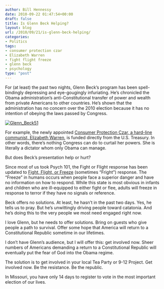 ```yaml
---
author: Bill Hennessy
date: 2010-09-22 01:47:54+00:00
draft: false
title: Is Glenn Beck Helping?
layout: blog
url: /2010/09/21/is-glenn-beck-helping/
categories:
- Politics
tags:
- consumer protection czar
- Elizabeth Warren
- fight flight freeze
- glenn beck
- psychology
type: "post"
---
```


For (at least) the past two nights, Glenn Beck’s program has been spell-bindingly depressing and eye-gougingly infuriating. He’s chronicled the Obama administration’s anti-Constitutional transfer of power and wealth from private Americans to other countries. He’s shown that the administration has no concern over the 2010 election because it has no intention of obeying the laws passed by Congress.

 

[![Glenn_Beck51](https://hennessysview.com/wp-content/uploads/2010/09/Glenn_Beck51_thumb.jpg)
](https://hennessysview.com/wp-content/uploads/2010/09/Glenn_Beck51.jpg)

 

For example, the newly appointed [Consumer Protection Czar, a hard-line communist, Elizabeth Warren](https://biggovernment.com/tfitton/2010/09/21/constitutional-government-under-assault-with-new-consumer-czar/), is funded directly from the U.S. Treasury. In other words, there’s nothing Congress can do to curtail her powers. She is literally a dictator whom only Obama can manage.

 

But does Beck’s presentation help or hurt? 

 

Since most of us took Psych 101, the Fight or Flight response has been updated to [Fight, Flight, or Freeze](https://psy.psychiatryonline.org/cgi/content/full/45/5/448#R040200267) (sometimes “Fright”) response. The “Freeze” in humans occurs when people face a superior danger and have no information on how to respond. While this state is most obvious in infants and children who are ill-equipped to either fight or flee, adults will freeze in response to terror if they have no signals or reference. 

 

Beck offers no solutions. At least, he hasn’t in the past two days. Yes, he tells us to pray. But he’s unwittingly driving people toward catatonia. And he’s doing this to the very people we most need engaged right now. 

 

I love Glenn, but he needs to offer solutions. Bring on guests who give people a path to survival. Offer some hope that America will return to a Constitutional Republic sometime in our lifetimes. 

 

I don’t have Glenn’s audience, but I will offer this: get involved now. Sheer numbers of Americans demanding a return to a Constitutional Republic will eventually put the fear of God into the Obama regime.

 

The solution is to get involved in your local Tea Party or 9-12 Project. Get involved now. Be the resistance. Be the republic. 

 

In Missouri, you have only 14 days to register to vote in the most important election of our lives. 
